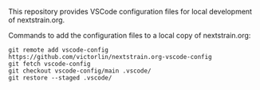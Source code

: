 This repository provides VSCode configuration files for local development of
nextstrain.org.

Commands to add the configuration files to a local copy of nextstrain.org:

    git remote add vscode-config https://github.com/victorlin/nextstrain.org-vscode-config
    git fetch vscode-config
    git checkout vscode-config/main .vscode/
    git restore --staged .vscode/
